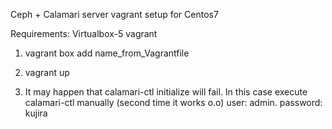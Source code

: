 Ceph + Calamari server vagrant setup for Centos7

Requirements:
Virtualbox-5
vagrant

1. vagrant box add name_from_Vagrantfile
2. vagrant up

3. It may happen that calamari-ctl initialize will fail.
In this case execute calamari-ctl manually (second time it works  o.o)
user: admin. password: kujira
